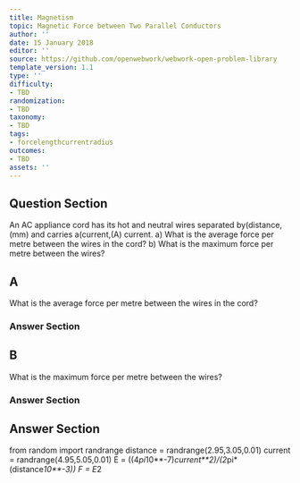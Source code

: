 ```yaml
---
title: Magnetism
topic: Magnetic Force between Two Parallel Conductors
author: ''
date: 15 January 2018
editor: ''
source: https://github.com/openwebwork/webwork-open-problem-library
template_version: 1.1
type: ''
difficulty:
- TBD
randomization:
- TBD
taxonomy:
- TBD
tags:
- forcelengthcurrentradius
outcomes:
- TBD
assets: ''
---
```


## Question Section 

An AC appliance cord has its hot and neutral wires separated by(distance,(mm) and carries a(current,(A) current.
a) What is the average force per metre between the wires in the cord?
b) What is the maximum force per metre between the wires?

## A
What is the average force per metre between the wires in the cord?
### Answer Section
## B
What is the maximum force per metre between the wires?
### Answer Section


## Answer Section

from random import randrange
distance = randrange(2.95,3.05,0.01)
current = randrange(4.95,5.05,0.01)
E = ((4*pi*10**-7)*current**2)/(2*pi*(distance*10**-3))
F = E*2
